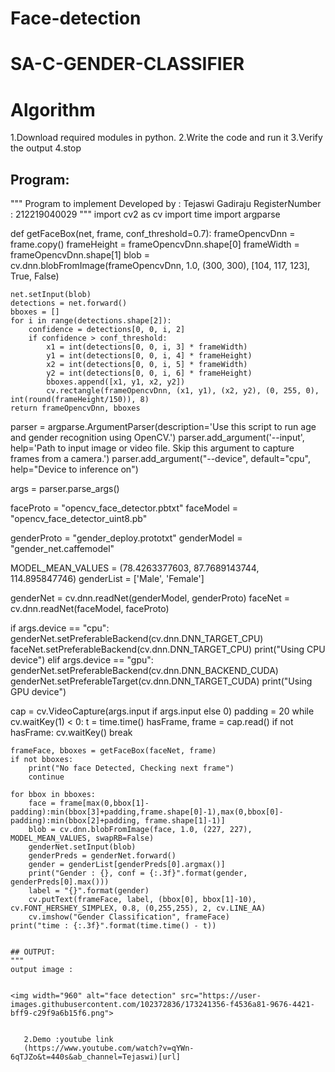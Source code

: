# Face-detection


# SA-C-GENDER-CLASSIFIER
# Algorithm
1.Download required modules in python.
2.Write the code and run it
3.Verify the output
4.stop

## Program:
"""
Program to implement 
Developed by   : Tejaswi Gadiraju
RegisterNumber :  212219040029
"""
import cv2 as cv
import time
import argparse

def getFaceBox(net, frame, conf_threshold=0.7):
    frameOpencvDnn = frame.copy()
    frameHeight = frameOpencvDnn.shape[0]
    frameWidth = frameOpencvDnn.shape[1]
    blob = cv.dnn.blobFromImage(frameOpencvDnn, 1.0, (300, 300), [104, 117, 123], True, False)

    net.setInput(blob)
    detections = net.forward()
    bboxes = []
    for i in range(detections.shape[2]):
        confidence = detections[0, 0, i, 2]
        if confidence > conf_threshold:
            x1 = int(detections[0, 0, i, 3] * frameWidth)
            y1 = int(detections[0, 0, i, 4] * frameHeight)
            x2 = int(detections[0, 0, i, 5] * frameWidth)
            y2 = int(detections[0, 0, i, 6] * frameHeight)
            bboxes.append([x1, y1, x2, y2])
            cv.rectangle(frameOpencvDnn, (x1, y1), (x2, y2), (0, 255, 0), int(round(frameHeight/150)), 8)
    return frameOpencvDnn, bboxes


parser = argparse.ArgumentParser(description='Use this script to run age and gender recognition using OpenCV.')
parser.add_argument('--input', help='Path to input image or video file. Skip this argument to capture frames from a camera.')
parser.add_argument("--device", default="cpu", help="Device to inference on")

args = parser.parse_args()

faceProto = "opencv_face_detector.pbtxt"
faceModel = "opencv_face_detector_uint8.pb"

genderProto = "gender_deploy.prototxt"
genderModel = "gender_net.caffemodel"

MODEL_MEAN_VALUES = (78.4263377603, 87.7689143744, 114.895847746)
genderList = ['Male', 'Female']

genderNet = cv.dnn.readNet(genderModel, genderProto)
faceNet = cv.dnn.readNet(faceModel, faceProto)


if args.device == "cpu":
    genderNet.setPreferableBackend(cv.dnn.DNN_TARGET_CPU)
    faceNet.setPreferableBackend(cv.dnn.DNN_TARGET_CPU)
    print("Using CPU device")
elif args.device == "gpu":
    genderNet.setPreferableBackend(cv.dnn.DNN_BACKEND_CUDA)
    genderNet.setPreferableTarget(cv.dnn.DNN_TARGET_CUDA)
    print("Using GPU device")

cap = cv.VideoCapture(args.input if args.input else 0)
padding = 20
while cv.waitKey(1) < 0:
    t = time.time()
    hasFrame, frame = cap.read()
    if not hasFrame:
        cv.waitKey()
        break

    frameFace, bboxes = getFaceBox(faceNet, frame)
    if not bboxes:
        print("No face Detected, Checking next frame")
        continue

    for bbox in bboxes:
        face = frame[max(0,bbox[1]-padding):min(bbox[3]+padding,frame.shape[0]-1),max(0,bbox[0]-padding):min(bbox[2]+padding, frame.shape[1]-1)]
        blob = cv.dnn.blobFromImage(face, 1.0, (227, 227), MODEL_MEAN_VALUES, swapRB=False)
        genderNet.setInput(blob)
        genderPreds = genderNet.forward()
        gender = genderList[genderPreds[0].argmax()]
        print("Gender : {}, conf = {:.3f}".format(gender, genderPreds[0].max()))
        label = "{}".format(gender)
        cv.putText(frameFace, label, (bbox[0], bbox[1]-10), cv.FONT_HERSHEY_SIMPLEX, 0.8, (0,255,255), 2, cv.LINE_AA)
        cv.imshow("Gender Classification", frameFace)
    print("time : {:.3f}".format(time.time() - t))




```

## OUTPUT:
"""
output image :
 

<img width="960" alt="face detection" src="https://user-images.githubusercontent.com/102372836/173241356-f4536a81-9676-4421-bff9-c29f9a6b15f6.png">
    
    
   2.Demo :youtube link 
   (https://www.youtube.com/watch?v=qYWn-6qTJZo&t=440s&ab_channel=Tejaswi)[url]

    
    
    
